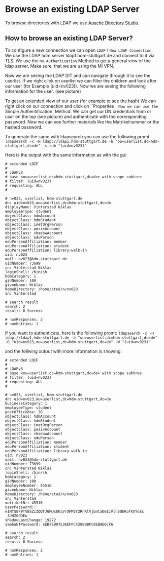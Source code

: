 # Browse an existing LDAP Server

To browse directories with LDAP we use [Apache Directory Studio](https://directory.apache.org/studio/).

## How to browse an existing LDAP Server?

To configure a new connection we can open `LDAP` / `New LDAP Connection`. We use the LDAP hdm server ldap1.hdm-stuttgart.de and connect to it via TLS. We use the `No Authentication` Method to get a general view of the ldap server. Make sure, that we are using the MI VPN.

Now we are seeing the LDAP DIT and can navigate through it to see the userlist. If we right click on userlist we can filter the children and look after our user (for Example (uid=nv023)). Now we are seeing the following information for the user. (see picture)

To get an extended view of our user (for example to see the hash) We can right click on our connection and click on ``Properties`. Now we can use the `Simple Authentification` Method. We can get our DN credentials from or user on the top (see picture) and authenticate with the corresponding password. Now we can see further materials like the Matrikelnummer or the hashed password.

To generate the same with ldapsearch you can use the following promt `ldapsearch -x -H ldap://ldap1.hdm-stuttgart.de -b "ou=userlist,dc=hdm-stuttgart,dc=de" -s sub "(uid=nv023)"`

Here is the output with the same information as with the gui:

```ssh
# extended LDIF
#
# LDAPv3
# base <ou=userlist,dc=hdm-stuttgart,dc=de> with scope subtree
# filter: (uid=nv023)
# requesting: ALL
#

# nv023, userlist, hdm-stuttgart.de
dn: uid=nv023,ou=userlist,dc=hdm-stuttgart,dc=de
displayName: Vinterstad Niklas
employeeType: student
objectClass: hdmAccount
objectClass: hdmStudent
objectClass: inetOrgPerson
objectClass: posixAccount
objectClass: shadowAccount
objectClass: eduPerson
eduPersonAffiliation: member
eduPersonAffiliation: student
eduPersonAffiliation: library-walk-in
uid: nv023
mail: nv023@hdm-stuttgart.de
uidNumber: 73699
cn: Vinterstad Niklas
loginShell: /bin/sh
hdmCategory: 1
gidNumber: 100
givenName: Niklas
homeDirectory: /home/stud/n/nv023
sn: Vinterstad

# search result
search: 2
result: 0 Success

# numResponses: 2
# numEntries: 1
```

If you want to authenticate, here is the following promt:
`ldapsearch -x -H ldap://ldap1.hdm-stuttgart.de -b "ou=userlist,dc=hdm-stuttgart,dc=de" -D "uid=nv023,ou=userlist,dc=hdm-stuttgart,dc=de" -W "(uid=nv023)"`

and the follwing output with more information is showing:

```ssh
# extended LDIF
#
# LDAPv3
# base <ou=userlist,dc=hdm-stuttgart,dc=de> with scope subtree
# filter: (uid=nv023)
# requesting: ALL
#

# nv023, userlist, hdm-stuttgart.de
dn: uid=nv023,ou=userlist,dc=hdm-stuttgart,dc=de
businessCategory: 1
employeeType: student
postOfficeBox: 2G
objectClass: hdmAccount
objectClass: hdmStudent
objectClass: inetOrgPerson
objectClass: posixAccount
objectClass: shadowAccount
objectClass: eduPerson
eduPersonAffiliation: member
eduPersonAffiliation: student
eduPersonAffiliation: library-walk-in
uid: nv023
mail: nv023@hdm-stuttgart.de
uidNumber: 73699
cn: Vinterstad Niklas
loginShell: /bin/sh
hdmCategory: 1
gidNumber: 100
employeeNumber: 45516
givenName: Niklas
homeDirectory: /home/stud/n/nv023
sn: Vinterstad
matrikelNr: 45516
userPassword:: e1NTSEF9TVBSZzZQQTJGMUxUKzVrOFM5Y2RnRlVjbmtaUm1iVlh5UERoTkhYdEx
 3UHZ0dDEw
shadowLastChange: 19272
sambaNTPassword: EEB75997E36EFFC420B8BFC8EB8E6CF6

# search result
search: 2
result: 0 Success

# numResponses: 2
# numEntries: 1

```

